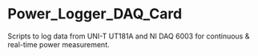 # Power_Logger_DAQ_Card
Scripts to log data from UNI-T UT181A and NI DAQ 6003 for continuous &amp; real-time power measurement.

